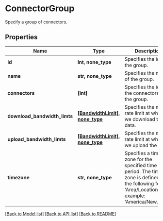 # ConnectorGroup

Specify a group of connectors.

## Properties
Name | Type | Description | Notes
------------ | ------------- | ------------- | -------------
**id** | **int, none_type** | Specifies the id of the group. | [optional] 
**name** | **str, none_type** | Specifies the name of the group. | [optional] 
**connectors** | **[int]** | Specifies the ids of the connectors in the group. | [optional] 
**download_bandwidth_limts** | [**[BandwidthLimit], none_type**](BandwidthLimit.md) | Specifies the max rate limit at which we download the data. | [optional] 
**upload_bandwidth_limts** | [**[BandwidthLimit], none_type**](BandwidthLimit.md) | Specifies the max rate limit at which we upload the data. | [optional] 
**timezone** | **str, none_type** | Specifies a time zone for the specified time period. The time zone is defined in the following format: &#39;Area/Location&#39;, for example: &#39;America/New_York&#39;. | [optional] 

[[Back to Model list]](../README.md#documentation-for-models) [[Back to API list]](../README.md#documentation-for-api-endpoints) [[Back to README]](../README.md)



